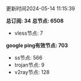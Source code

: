 更新时间2024-05-14 11:15:39

**总订阅: 34**
**总节点: 6508**
- vless节点: 7

**google ping有效节点: 703**
- ss节点: 566
- trojan节点: 9
- v2ray节点: 128
